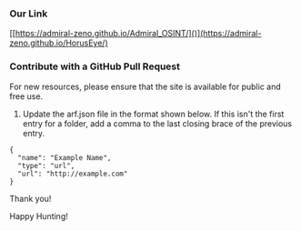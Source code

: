 ### Our Link

[[https://admiral-zeno.github.io/Admiral_OSINT/]()](https://admiral-zeno.github.io/HorusEye/)


### Contribute with a GitHub Pull Request
For new resources, please ensure that the site is available for public and free use.
<ol start="1">
  <li>Update the arf.json file in the format shown below. If this isn't the first entry for a folder, add a comma to the last closing brace of the previous entry.</li>
</ol>

```
{
  "name": "Example Name",
  "type": "url",
  "url": "http://example.com"
}
```



Thank you!


Happy Hunting!

